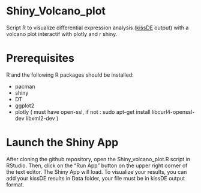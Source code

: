 # Shiny_Volcano_plot

Script R to visualize differential expression analysis ([kissDE](https://www.bioconductor.org/packages/release/bioc/html/kissDE.html) output) with a volcano plot interactif with plotly and r shiny.

# Prerequisites

R and the following R packages should be installed:

- pacman
- shiny
- DT
- ggplot2
- plotly ( must have open-ssl, if not : sudo apt-get install libcurl4-openssl-dev libxml2-dev )

# Launch the Shiny App

After cloning the github repository, open the Shiny_volcano_plot.R script in RStudio. Then, click on the “Run App” button on the upper right corner of the text editor. The Shiny App will load. To visualize your results, you can add your kissDE results in Data folder, your file must be in kissDE output format.
